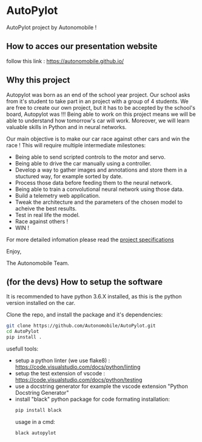 # AutoPylot
AutoPylot project by Autonomobile !

## How to acces our presentation website

follow this link :
https://autonomobile.github.io/

## Why this project 

Autopylot was born as an end of the school year project. Our school asks from it's student to take part in an project with a group of 4 students. We are free to create our own project, but it has to be accepted by the school's board, Autopylot was !!!
Being able to work on this project means we will be able to understand how tomorrow's car will work. Moreover, we will learn valuable skills in Python and in neural networks.

Our main objective is to make our car race against other cars and win the race !
This will require multiple intermediate milestones:

 - Being able to send scripted controls to the motor and servo.
 - Being able to drive the car manually using a controller.
 - Develop a way to gather images and annotations and store them in a stuctured way, for example sorted by date.
 - Process those data before feeding them to the neural network.
 - Being able to train a convolutional neural network using those data.
 - Build a telemetry web application.
 - Tweak the architecture and the parameters of the chosen model to acheive the best results.
 - Test in real life the model.
 - Race against others !
 - WIN !

For more detailed infomation please read the [project specifications](https://github.com/Autonomobile/AutoPylot/blob/main/project-specifications/project-specifications.pdf) 

Enjoy,

The Autonomobile Team.


## (for the devs) How to setup the software

It is recommended to have python 3.6.X installed, as this is the python version installed on the car.

Clone the repo, and install the package and it's dependencies:
```bash
git clone https://github.com/Autonomobile/AutoPylot.git
cd AutoPylot
pip install .
```

usefull tools:
- setup a python linter (we use flake8) : https://code.visualstudio.com/docs/python/linting
- setup the test extension of vscode : https://code.visualstudio.com/docs/python/testing
- use a docstring generator for example the vscode extension "Python Docstring Generator"
- install "black" python package for code formating
installation:
    ```cmd
    pip install black
    ```
    usage in a cmd:
    ```cmd
    black autopylot
    ```
